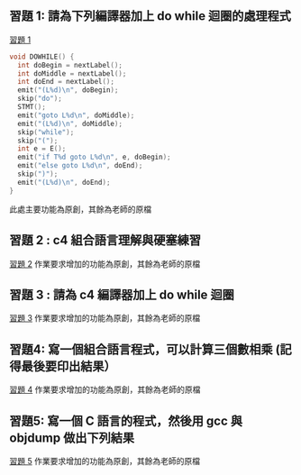 ## 習題 1: 請為下列編譯器加上 do while 迴圈的處理程式
[習題 1](./week2/)
```c
void DOWHILE() {
  int doBegin = nextLabel();
  int doMiddle = nextLabel();
  int doEnd = nextLabel();
  emit("(L%d)\n", doBegin);
  skip("do");
  STMT();
  emit("goto L%d\n", doMiddle);
  emit("(L%d)\n", doMiddle);
  skip("while");
  skip("(");
  int e = E();
  emit("if T%d goto L%d\n", e, doBegin);
  emit("else goto L%d\n", doEnd);
  skip(")");
  emit("(L%d)\n", doEnd);
}
```
此處主要功能為原創，其餘為老師的原檔

## 習題 2 : c4 組合語言理解與硬塞練習
[習題 2](./week3/01c-asmPower/c4.c)
作業要求增加的功能為原創，其餘為老師的原檔

## 習題 3 : 請為 c4 編譯器加上 do while 迴圈
[習題 3](./week4/c4for/c4.c)
作業要求增加的功能為原創，其餘為老師的原檔

## 習題4: 寫一個組合語言程式，可以計算三個數相乘 (記得最後要印出結果）
[習題 4](./week5/)
作業要求增加的功能為原創，其餘為老師的原檔

## 習題5: 寫一個 C 語言的程式，然後用 gcc 與 objdump 做出下列結果
[習題 5](./week6//readme.md)
作業要求增加的功能為原創，其餘為老師的原檔

